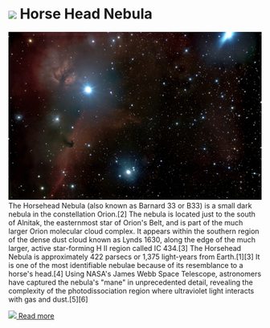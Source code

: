 # ![](/home/lcv/Dropbox/AstroPhotography//Imaging//Common/pyl-tiny.png) Horse Head Nebula
![IMG](../Imaging//HD/Horse_Head_Nebula.jpg)
The Horsehead Nebula (also known as Barnard 33 or B33) is a small dark nebula in the constellation Orion.[2] The nebula is located just to the south of Alnitak, the easternmost star of Orion's Belt, and is part of the much larger Orion molecular cloud complex. It appears within the southern region of the dense dust cloud known as Lynds 1630, along the edge of the much larger, active star-forming H II region called IC 434.[3] The Horsehead Nebula is approximately 422 parsecs or 1,375 light-years from Earth.[1][3] It is one of the most identifiable nebulae because of its resemblance to a horse's head.[4] Using NASA's James Webb Space Telescope, astronomers have captured the nebula's "mane" in unprecedented detail, revealing the complexity of the photodissociation region where ultraviolet light interacts with gas and dust.[5][6]


[![](/home/lcv/Dropbox/AstroPhotography//Imaging//Common/Wikipedia.png) Read more](https://en.wikipedia.org/wiki/Helix_Nebula)
